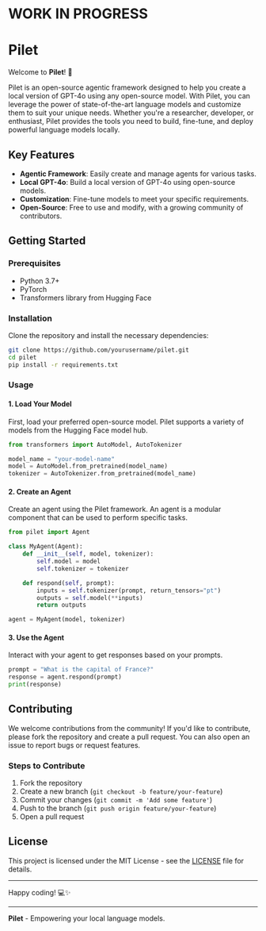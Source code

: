 # WORK IN PROGRESS


# Pilet

Welcome to **Pilet**! 🚀

Pilet is an open-source agentic framework designed to help you create a local version of GPT-4o using any open-source model. With Pilet, you can leverage the power of state-of-the-art language models and customize them to suit your unique needs. Whether you're a researcher, developer, or enthusiast, Pilet provides the tools you need to build, fine-tune, and deploy powerful language models locally.

## Key Features

- **Agentic Framework**: Easily create and manage agents for various tasks.
- **Local GPT-4o**: Build a local version of GPT-4o using open-source models.
- **Customization**: Fine-tune models to meet your specific requirements.
- **Open-Source**: Free to use and modify, with a growing community of contributors.

## Getting Started

### Prerequisites

- Python 3.7+
- PyTorch
- Transformers library from Hugging Face

### Installation

Clone the repository and install the necessary dependencies:

```bash
git clone https://github.com/yourusername/pilet.git
cd pilet
pip install -r requirements.txt
```

### Usage

#### 1. Load Your Model

First, load your preferred open-source model. Pilet supports a variety of models from the Hugging Face model hub.

```python
from transformers import AutoModel, AutoTokenizer

model_name = "your-model-name"
model = AutoModel.from_pretrained(model_name)
tokenizer = AutoTokenizer.from_pretrained(model_name)
```

#### 2. Create an Agent

Create an agent using the Pilet framework. An agent is a modular component that can be used to perform specific tasks.

```python
from pilet import Agent

class MyAgent(Agent):
    def __init__(self, model, tokenizer):
        self.model = model
        self.tokenizer = tokenizer

    def respond(self, prompt):
        inputs = self.tokenizer(prompt, return_tensors="pt")
        outputs = self.model(**inputs)
        return outputs

agent = MyAgent(model, tokenizer)
```

#### 3. Use the Agent

Interact with your agent to get responses based on your prompts.

```python
prompt = "What is the capital of France?"
response = agent.respond(prompt)
print(response)
```

## Contributing

We welcome contributions from the community! If you'd like to contribute, please fork the repository and create a pull request. You can also open an issue to report bugs or request features.

### Steps to Contribute

1. Fork the repository
2. Create a new branch (`git checkout -b feature/your-feature`)
3. Commit your changes (`git commit -m 'Add some feature'`)
4. Push to the branch (`git push origin feature/your-feature`)
5. Open a pull request

## License

This project is licensed under the MIT License - see the [LICENSE](LICENSE) file for details.

---

Happy coding! 💻✨

---
**Pilet** - Empowering your local language models.